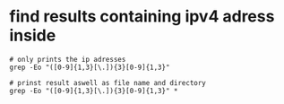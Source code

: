 
# find results containing ipv4 adress inside

~~~
# only prints the ip adresses
grep -Eo "([0-9]{1,3}[\.]){3}[0-9]{1,3}"

# prinst result aswell as file name and directory
grep -Eo "([0-9]{1,3}[\.]){3}[0-9]{1,3}" *   
~~~
